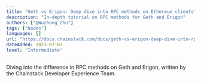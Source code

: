 ```yaml
---
title: "Geth vs Erigon: Deep dive into RPC methods on Ethereum clients"
description: "In-depth tutorial on RPC methods for Geth and Erigon"
authors: ["@Wuzhong_Zhu"]
tags: ["Nodes"]
languages: []
url: "https://docs.chainstack.com/docs/geth-vs-erigon-deep-dive-into-rpc-methods-on-ethereum-clients"
dateAdded: 2023-07-07
level: "Intermediate"
---
```


Diving into the difference in RPC methods on Geth and Erigon, written by the Chainstack Developer Experience Team.
